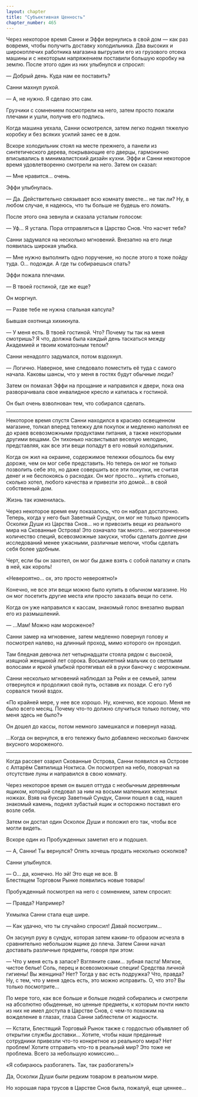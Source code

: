 ```yaml
---
layout: chapter
title: "Субъективная Ценность"
chapter_number: 465
---
```


Через некоторое время Санни и Эффи вернулись в свой дом — как раз вовремя, чтобы получить доставку холодильника. Два высоких и широкоплечих работника магазина выгрузили его из грузового отсека машины и с некоторым напряжением поставили большую коробку на землю. После этого один из них улыбнулся и спросил:

— Добрый день. Куда нам ее поставить?

Санни махнул рукой.

— А, не нужно. Я сделаю это сам.

Грузчики с сомнением посмотрели на него, затем просто пожали плечами и ушли, получив его подпись.

Когда машина уехала, Санни осмотрелся, затем легко поднял тяжелую коробку и без всяких усилий занес ее в дом.

Вскоре холодильник стоял на месте прежнего, а панели из синтетического дерева, покрывающие его дверцы, гармонично вписывались в минималистский дизайн кухни. Эффи и Санни некоторое время удовлетворенно смотрели на него. Затем он сказал:

— Мне нравится... очень.

Эффи улыбнулась.

— Да. Действительно связывает всю комнату вместе... не так ли? Ну, в любом случае, я надеюсь, что ты больше не будешь его ломать.

После этого она зевнула и сказала усталым голосом:

— Уф... Я устала. Пора отправляться в Царство Снов. Что насчет тебя?

Санни задумался на несколько мгновений. Внезапно на его лице появилась широкая улыбка.

— Мне нужно выполнить одно поручение, но после этого я тоже пойду туда. О... подожди. А где ты собираешься спать?

Эффи пожала плечами.

— В твоей гостиной, где же еще?

Он моргнул.

— Разве тебе не нужна спальная капсула?

Бывшая охотница хихикнула.

— У меня есть. В твоей гостиной. Что? Почему ты так на меня смотришь? Я что, должна была каждый день таскаться между Академией и твоим коматозным телом?

Санни ненадолго задумался, потом вздохнул.

— Логично. Наверное, мне следовало поместить её туда с самого начала. Каковы шансы, что у меня в гостях будут обычные люди?

Затем он помахал Эффи на прощание и направился к двери, пока она разворачивала свое инвалидное кресло и катилась к гостиной.

Он был очень взволнован тем, что собирался сделать.

***

Некоторое время спустя Санни находился в красиво освещенном магазине, толкал вперед тележку для покупок и медленно наполнял ее до краев всевозможными продуктами питания, а также некоторыми другими вещами. Он тихонько насвистывал веселую мелодию, представляя, как все эти вещи попадут в его новый холодильник.

Когда он жил на окраине, содержимое тележки обошлось бы ему дороже, чем он мог себе представить. Но теперь он мог не только позволить себе это, но даже совершить все эти покупки, не считая денег и не беспокоясь о расходах. Он мог просто... купить столько, сколько хотел, любого качества и привезти это домой... в свой собственный дом.

Жизнь так изменилась.

Через некоторое время ему показалось, что он набрал достаточно. Теперь, когда у него был Заветный Сундук, он мог не только приносить Осколки Души из Царства Снов... но и привозить вещи из реального мира на Скованные Острова! Это означало так много... неограниченное количество специй, всевозможные закуски, чтобы сделать долгие дни исследований менее ужасными, различные мелочи, чтобы сделать себя более удобным.

Черт, если бы он захотел, он мог бы даже взять с собой палатку и спать в ней, как король!

«Невероятно... ох, это просто невероятно!»

Конечно, не все эти вещи можно было купить в обычном магазине. Но он мог посетить другие места или просто заказать вещи по сети.

Когда он уже направился к кассам, знакомый голос внезапно вырвал его из размышлений.

— ...Мам! Можно нам мороженое?

Санни замер на мгновение, затем медленно повернул голову и посмотрел налево, на длинный проход, мимо которого он проходил.

Там бледная девочка лет четырнадцати стояла рядом с высокой, изящной женщиной лет сорока. Восьмилетний мальчик со светлыми волосами и яркой улыбкой протягивал ей в руки баночку с мороженым.

Санни несколько мгновений наблюдал за Рейн и ее семьей, затем отвернулся и продолжил свой путь, оставив их позади. С его губ сорвался тихий вздох.

«По крайней мере, у нее все хорошо. Ну, конечно, все хорошо. Меня не было всего месяц. Почему что-то должно случиться только потому, что меня здесь не было?»

Он дошел до кассы, потом немного замешкался и повернул назад.

...Когда он вернулся, в его тележку было добавлено несколько баночек вкусного мороженого.

***

Когда рассвет озарил Скованные Острова, Санни появился на Острове с Алтарём Святилища Ноктиса. Он посмотрел на небо, поворчал на отсутствие луны и направился в свою комнату.

Через некоторое время он вышел оттуда с необычным деревянным ящиком, который следовал за ним на восьми маленьких железных ножках. Взяв на буксир Заветный Сундук, Санни пошел в сад, нашел знакомый камень, поднял зубастый ящик и осторожно поставил его возле себя.

Затем он достал один Осколок Души и положил его так, чтобы все могли видеть.

Вскоре один из Пробужденных заметил его и подошел.

— А, Санни! Ты вернулся? Опять хочешь продать несколько осколков?

Санни улыбнулся.

— О... да, конечно. Но эй! Это еще не все. В Блестящем Торговом Рынке появились новые товары!

Пробужденный посмотрел на него с сомнением, затем спросил:

— Правда? Например?

Ухмылка Санни стала еще шире.

— Как удачно, что ты случайно спросил! Давай посмотрим...

Он засунул руку в сундук, которая затем каким-то образом исчезла в сравнительно небольшом ящике до плеча. Затем Санни начал доставать различные предметы, говоря при этом:

— Что у меня есть в запасе? Взгляните сами... зубная паста! Мягкое, чистое белье! Соль, перец и всевозможные специи! Средства личной гигиены! Вы женщина? Нет? Тогда у вас есть подружка? Что, правда? Ну, с тем, что у меня здесь есть, это можно исправить. О, что это? Вы только посмотрите...

По мере того, как все больше и больше людей собирались и смотрели на абсолютно обыденные, но ценные предметы, к которым почти никто из них не имел доступа в Царстве Снов, с чем-то похожим на вожделение в глазах, глаза Санни заблестели от жадности.

— Кстати, Блестящий Торговый Рынок также с гордостью объявляет об открытии службы доставки... Хотите, чтобы наши преданные сотрудники привезли что-то конкретное из реального мира? Нет проблем! Хотите отправить что-то в реальный мир? Это тоже не проблема. Всего за небольшую комиссию...

«Я собираюсь разбогатеть. Так, так разбогатеть!»

Да, Осколки Души были редким товаром в реальном мире.

Но хорошая пара трусов в Царстве Снов была, пожалуй, еще ценнее...